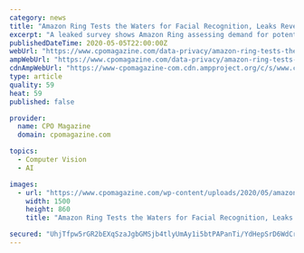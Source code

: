 ```yaml
---
category: news
title: "Amazon Ring Tests the Waters for Facial Recognition, Leaks Reveal"
excerpt: "A leaked survey shows Amazon Ring assessing demand for potential new features including facial recognition and license plate scanning tools for their future product versions."
publishedDateTime: 2020-05-05T22:00:00Z
webUrl: "https://www.cpomagazine.com/data-privacy/amazon-ring-tests-the-waters-for-facial-recognition-leaks-reveal/"
ampWebUrl: "https://www.cpomagazine.com/data-privacy/amazon-ring-tests-the-waters-for-facial-recognition-leaks-reveal/amp/"
cdnAmpWebUrl: "https://www-cpomagazine-com.cdn.ampproject.org/c/s/www.cpomagazine.com/data-privacy/amazon-ring-tests-the-waters-for-facial-recognition-leaks-reveal/amp/"
type: article
quality: 59
heat: 59
published: false

provider:
  name: CPO Magazine
  domain: cpomagazine.com

topics:
  - Computer Vision
  - AI

images:
  - url: "https://www.cpomagazine.com/wp-content/uploads/2020/05/amazon-ring-tests-the-waters-for-facial-recognition-leaks-reveal_1500.jpg"
    width: 1500
    height: 860
    title: "Amazon Ring Tests the Waters for Facial Recognition, Leaks Reveal"

secured: "UhjTfpw5rGR2bEXqSzaJgbGMSjb4tlyUmAy1i5btPAPanTi/YdHepSrD6WdCr8vyTFciLZlRbGE494n7qtkjbzj6Wq8T1R4AwqOIDwLAJ3manv0m1EWLinMcCVzeRdCVbqhsdXWy5EMbAWgFRHnDdris155JrJ6lsXI7ABY/pot3HOU5G3B/Qpj7ud75cBTzvlp+5VvsIKqI4POHCQRjO99XtltiWTWA4ryBwapb9BQF8QNusaIr+OO5z1qKsGMvIL7zvNkPA3bDvYn+GXn1mjoRV5d4rH8q2oK7IfF73S+Yf7UwuIOdqb208cIWc4y+m9ypsaujtm5YTPim6aBO2CtWWpJTeJFvf4+kZ1ANtm+5hcCxgnYUESgMn7nZo6hGP/6/ZE8Q1iJ0wFBkf9n82iTf+gQYxUAVDvuRXXo25G4TjUdgTxwkFGeDvIXbYrl+8Iv1QwBxLOTf+nRDTeVfUGI2R27+iIzKxHwBYj05/4k=;KSsbWOBOzDz/Z5f4ZyouUw=="
---
```


